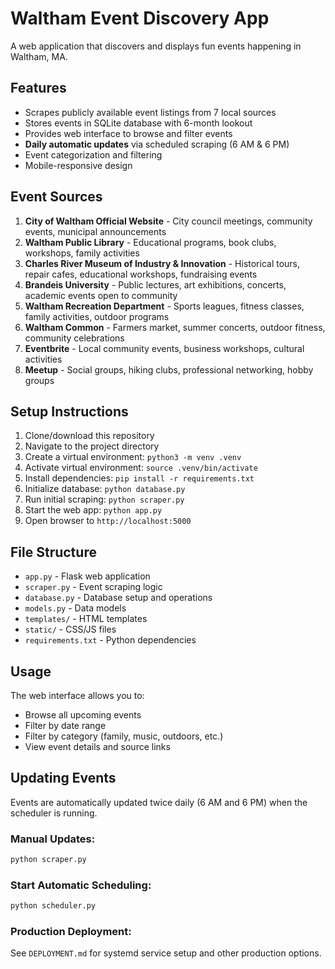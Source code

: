 # Waltham Event Discovery App

A web application that discovers and displays fun events happening in Waltham, MA.

## Features

- Scrapes publicly available event listings from 7 local sources
- Stores events in SQLite database with 6-month lookout
- Provides web interface to browse and filter events
- **Daily automatic updates** via scheduled scraping (6 AM & 6 PM)
- Event categorization and filtering
- Mobile-responsive design

## Event Sources

1. **City of Waltham Official Website** - City council meetings, community events, municipal announcements
2. **Waltham Public Library** - Educational programs, book clubs, workshops, family activities
3. **Charles River Museum of Industry & Innovation** - Historical tours, repair cafes, educational workshops, fundraising events
4. **Brandeis University** - Public lectures, art exhibitions, concerts, academic events open to community
5. **Waltham Recreation Department** - Sports leagues, fitness classes, family activities, outdoor programs
6. **Waltham Common** - Farmers market, summer concerts, outdoor fitness, community celebrations
7. **Eventbrite** - Local community events, business workshops, cultural activities
8. **Meetup** - Social groups, hiking clubs, professional networking, hobby groups

## Setup Instructions

1. Clone/download this repository
2. Navigate to the project directory
3. Create a virtual environment: `python3 -m venv .venv`
4. Activate virtual environment: `source .venv/bin/activate`
5. Install dependencies: `pip install -r requirements.txt`
6. Initialize database: `python database.py`
7. Run initial scraping: `python scraper.py`
8. Start the web app: `python app.py`
9. Open browser to `http://localhost:5000`

## File Structure

- `app.py` - Flask web application
- `scraper.py` - Event scraping logic
- `database.py` - Database setup and operations
- `models.py` - Data models
- `templates/` - HTML templates
- `static/` - CSS/JS files
- `requirements.txt` - Python dependencies

## Usage

The web interface allows you to:
- Browse all upcoming events
- Filter by date range
- Filter by category (family, music, outdoors, etc.)
- View event details and source links

## Updating Events

Events are automatically updated twice daily (6 AM and 6 PM) when the scheduler is running.

### Manual Updates:
```bash
python scraper.py
```

### Start Automatic Scheduling:
```bash
python scheduler.py
```

### Production Deployment:
See `DEPLOYMENT.md` for systemd service setup and other production options.
